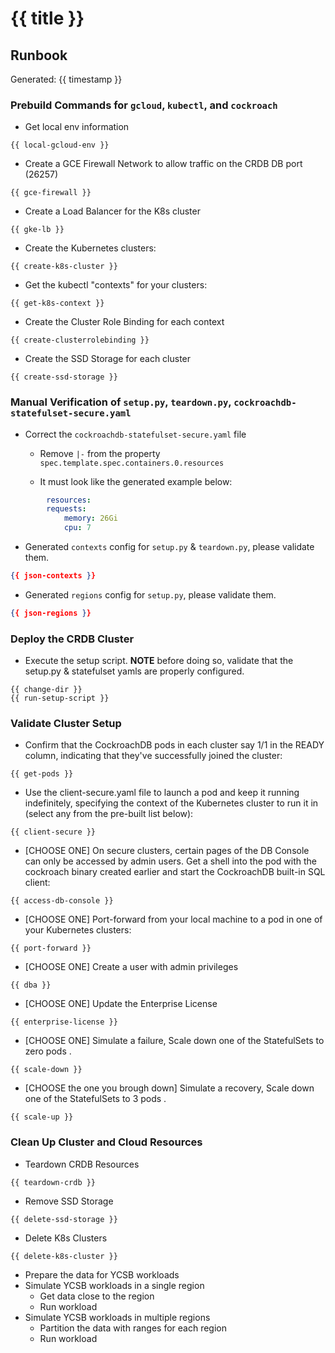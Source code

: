 # {{ title }}


## Runbook 

Generated: {{ timestamp }}

### Prebuild Commands for `gcloud`, `kubectl`, and `cockroach`

* Get local env information

```
{{ local-gcloud-env }}
```

* Create a GCE Firewall Network to allow traffic on the CRDB DB port (26257)

```
{{ gce-firewall }}
```

* Create a Load Balancer for the K8s cluster

```
{{ gke-lb }}
```

* Create the Kubernetes clusters:

```
{{ create-k8s-cluster }}
```

* Get the kubectl "contexts" for your clusters:

```
{{ get-k8s-context }}
```

* Create the Cluster Role Binding for each context

```
{{ create-clusterrolebinding }}
```

* Create the SSD Storage for each cluster

```
{{ create-ssd-storage }}
```

### Manual Verification of `setup.py`, `teardown.py`, `cockroachdb-statefulset-secure.yaml`

* Correct the `cockroachdb-statefulset-secure.yaml` file
    * Remove `|-` from the property `spec.template.spec.containers.0.resources`



    * It must look like the generated example below:

```yaml
        resources:
        requests:
            memory: 26Gi
            cpu: 7


```


* Generated `contexts` config for `setup.py` & `teardown.py`, please validate them.

```json
{{ json-contexts }}
```

* Generated  `regions` config for `setup.py`, please validate them.

```json
{{ json-regions }}
```

### Deploy the CRDB Cluster

* Execute the setup script. **NOTE** before doing so, validate that the setup.py & statefulset yamls are properly configured.

```
{{ change-dir }}
{{ run-setup-script }}
```

### Validate Cluster Setup

* Confirm that the CockroachDB pods in each cluster say 1/1 in the READY column, indicating that they've successfully joined the cluster:

```
{{ get-pods }}
```

* Use the client-secure.yaml file to launch a pod and keep it running indefinitely, specifying the context of the Kubernetes cluster to run it in (select any from the pre-built list below):

```
{{ client-secure }}
```

* [CHOOSE ONE] On secure clusters, certain pages of the DB Console can only be accessed by admin users. Get a shell into the pod with the cockroach binary created earlier and start the CockroachDB built-in SQL client:

```
{{ access-db-console }}
```

* [CHOOSE ONE] Port-forward from your local machine to a pod in one of your Kubernetes clusters:

```
{{ port-forward }}
```

* [CHOOSE ONE] Create a user with admin privileges

```
{{ dba }}
```

* [CHOOSE ONE] Update the Enterprise License

```
{{ enterprise-license }}
```

* [CHOOSE ONE] Simulate a failure, Scale down one of the StatefulSets to zero pods .

```
{{ scale-down }}
```

* [CHOOSE the one you brough down] Simulate a recovery, Scale down one of the StatefulSets to 3 pods .

```
{{ scale-up }}
```

### Clean Up Cluster and Cloud Resources

* Teardown CRDB Resources

```
{{ teardown-crdb }}
```

* Remove SSD Storage

```
{{ delete-ssd-storage }}
```

* Delete K8s Clusters

```
{{ delete-k8s-cluster }}
```

* Prepare the data for YCSB workloads
* Simulate YCSB workloads in a single region
    * Get data close to the region
    * Run workload
* Simulate YCSB workloads in multiple regions
    * Partition the data with ranges for each region
    * Run workload

